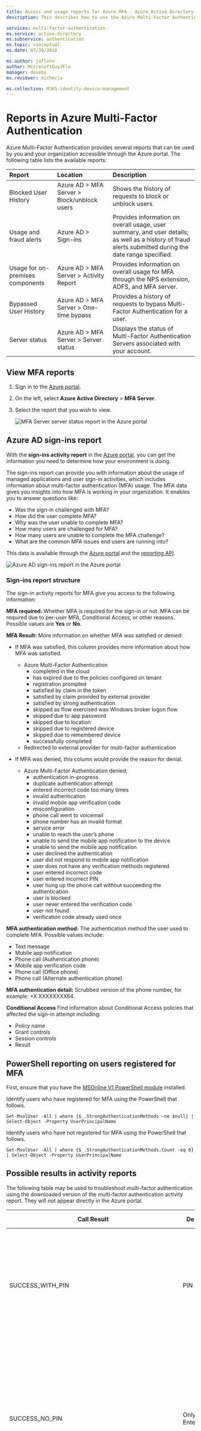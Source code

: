 ```yaml
---
title: Access and usage reports for Azure MFA - Azure Active Directory
description: This describes how to use the Azure Multi-Factor Authentication feature - reports.

services: multi-factor-authentication
ms.service: active-directory
ms.subservice: authentication
ms.topic: conceptual
ms.date: 07/30/2018

ms.author: joflore
author: MicrosoftGuyJFlo
manager: daveba
ms.reviewer: michmcla

ms.collection: M365-identity-device-management
---
```

# Reports in Azure Multi-Factor Authentication

Azure Multi-Factor Authentication provides several reports that can be used by you and your organization accessible through the Azure portal. The following table lists the available reports:

| Report | Location | Description |
|:--- |:--- |:--- |
| Blocked User History | Azure AD > MFA Server > Block/unblock users | Shows the history of requests to block or unblock users. |
| Usage and fraud alerts | Azure AD > Sign-ins | Provides information on overall usage, user summary, and user details; as well as a history of fraud alerts submitted during the date range specified. |
| Usage for on-premises components | Azure AD > MFA Server > Activity Report | Provides information on overall usage for MFA through the NPS extension, ADFS, and MFA server. |
| Bypassed User History | Azure AD > MFA Server > One-time bypass | Provides a history of requests to bypass Multi-Factor Authentication for a user. |
| Server status | Azure AD > MFA Server > Server status | Displays the status of Multi-Factor Authentication Servers associated with your account. |

## View MFA reports

1. Sign in to the [Azure portal](https://portal.azure.com).
2. On the left, select **Azure Active Directory** > **MFA Server**.
3. Select the report that you wish to view.

   ![MFA Server server status report in the Azure portal](./media/howto-mfa-reporting/report.png)

## Azure AD sign-ins report

With the **sign-ins activity report** in the [Azure portal](https://portal.azure.com), you can get the information you need to determine how your environment is doing.

The sign-ins report can provide you with information about the usage of managed applications and user sign-in activities, which includes information about multi-factor authentication (MFA) usage. The MFA data gives you insights into how MFA is working in your organization. It enables you to answer questions like:

- Was the sign-in challenged with MFA?
- How did the user complete MFA?
- Why was the user unable to complete MFA?
- How many users are challenged for MFA?
- How many users are unable to complete the MFA challenge?
- What are the common MFA issues end users are running into?

This data is available through the [Azure portal](https://portal.azure.com) and the [reporting API](../reports-monitoring/concept-reporting-api.md).

![Azure AD sign-ins report in the Azure portal](./media/howto-mfa-reporting/sign-in-report.png)

### Sign-ins report structure

The sign-in activity reports for MFA give you access to the following information:

**MFA required:** Whether MFA is required for the sign-in or not. MFA can be required due to per-user MFA, Conditional Access, or other reasons. Possible values are **Yes** or **No**.

**MFA Result:** More information on whether MFA was satisfied or denied:

- If MFA was satisfied, this column provides more information about how MFA was satisfied.
   - Azure Multi-Factor Authentication
      - completed in the cloud
      - has expired due to the policies configured on tenant
      - registration prompted
      - satisfied by claim in the token
      - satisfied by claim provided by external provider
      - satisfied by strong authentication
      - skipped as flow exercised was Windows broker logon flow
      - skipped due to app password
      - skipped due to location
      - skipped due to registered device
      - skipped due to remembered device
      - successfully completed
   - Redirected to external provider for multi-factor authentication

- If MFA was denied, this column would provide the reason for denial.
   - Azure Multi-Factor Authentication denied;
      - authentication in-progress
      - duplicate authentication attempt
      - entered incorrect code too many times
      - invalid authentication
      - invalid mobile app verification code
      - misconfiguration
      - phone call went to voicemail
      - phone number has an invalid format
      - service error
      - unable to reach the user’s phone
      - unable to send the mobile app notification to the device
      - unable to send the mobile app notification
      - user declined the authentication
      - user did not respond to mobile app notification
      - user does not have any verification methods registered
      - user entered incorrect code
      - user entered incorrect PIN
      - user hung up the phone call without succeeding the authentication
      - user is blocked
      - user never entered the verification code
      - user not found
      - verification code already used once

**MFA authentication method:** The authentication method the user used to complete MFA. Possible values include:

- Text message
- Mobile app notification
- Phone call (Authentication phone)
- Mobile app verification code
- Phone call (Office phone)
- Phone call (Alternate authentication phone)

**MFA authentication detail:** Scrubbed version of the phone number, for example: +X XXXXXXXX64.

**Conditional Access** Find information about Conditional Access policies that affected the sign-in attempt including:

- Policy name
- Grant controls
- Session controls
- Result

## PowerShell reporting on users registered for MFA

First, ensure that you have the [MSOnline V1 PowerShell module](https://docs.microsoft.com/powershell/azure/active-directory/overview?view=azureadps-1.0) installed.

Identify users who have registered for MFA using the PowerShell that follows.

```Get-MsolUser -All | where {$_.StrongAuthenticationMethods -ne $null} | Select-Object -Property UserPrincipalName```

Identify users who have not registered for MFA using the PowerShell that follows.

```Get-MsolUser -All | where {$_.StrongAuthenticationMethods.Count -eq 0} | Select-Object -Property UserPrincipalName```

## Possible results in activity reports

The following table may be used to troubleshoot multi-factor authentication using the downloaded version of the multi-factor authentication activity report. They will not appear directly in the Azure portal.

| Call Result | Description | Broad description |
| --- | --- | --- |
| SUCCESS_WITH_PIN | PIN Entered | The user entered a PIN.  If authentication succeeded then they entered the correct PIN.  If authentication is denied, then they entered an incorrect PIN or the user is set to Standard mode. |
| SUCCESS_NO_PIN | Only # Entered | If the user is set to PIN mode and the authentication is denied, this means the user did not enter their PIN and only entered #.  If the user is set to Standard mode and the authentication succeeds this means the user only entered # which is the correct thing to do in Standard mode. |
| SUCCESS_WITH_PIN_BUT_TIMEOUT | # Not Pressed After Entry | The user did not send any DTMF digits since # was not entered.  Other digits entered are not sent unless # is entered indicating the completion of the entry. |
|SUCCESS_NO_PIN_BUT_TIMEOUT | No Phone Input - Timed Out | The call was answered, but there was no response.  This typically indicates the call was picked up by voicemail. |
| SUCCESS_PIN_EXPIRED | PIN Expired and Not Changed | The user's PIN is expired and they were prompted to change it, but the PIN change was not successfully completed. |
| SUCCESS_USED_CACHE | Used Cache | Authentication succeeded without a Multi-Factor Authentication call since a previous successful authentication for the same username occurred within the configured cache timeframe. |
| SUCCESS_BYPASSED_AUTH | Bypassed Auth | Authentication succeeded using a One-Time Bypass initiated for the user.  See the Bypassed User History Report for more details on the bypass. |
| SUCCESS_USED_IP_BASED_CACHE | Used IP-based Cache | Authentication succeeded without a Multi-Factor Authentication call since a previous successful authentication for the same username, authentication type, application name, and IP occurred within the configured cache timeframe. |
| SUCCESS_USED_APP_BASED_CACHE | Used App-based Cache | Authentication succeeded without a Multi-Factor Authentication call since a previous successful authentication for the same username, authentication type, and application name within the configured cache timeframe. |
| SUCCESS_INVALID_INPUT | Invalid Phone Input | The response sent from the phone is not valid.  This could be from a fax machine or modem or the user may have entered * as part of their PIN. |
| SUCCESS_USER_BLOCKED | User is Blocked | The user's phone number is blocked.  A blocked number can be initiated by the user during an authentication call or by an administrator using the Azure portal. <br> NOTE:  A blocked number is also a byproduct of a Fraud Alert. |
| SUCCESS_SMS_AUTHENTICATED | Text Message Authenticated | For two-way test message, the user correctly replied with their one-time passcode (OTP) or OTP + PIN. |
| SUCCESS_SMS_SENT | Text Message Sent | For Text Message, the text message containing the one-time passcode (OTP) was successfully sent.  The user will enter the OTP or OTP + PIN in the application to complete the authentication. |
| SUCCESS_PHONE_APP_AUTHENTICATED | Mobile App Authenticated | The user successfully authenticated via the mobile app. |
| SUCCESS_OATH_CODE_PENDING | OATH Code Pending | The user was prompted for their OATH code but didn't respond. |
| SUCCESS_OATH_CODE_VERIFIED | OATH Code Verified | The user entered a valid OATH code when prompted. |
| SUCCESS_FALLBACK_OATH_CODE_VERIFIED | Fallback OATH Code Verified | The user was denied authentication using their primary Multi-Factor Authentication method and then provided a valid OATH code for fallback. |
| SUCCESS_FALLBACK_SECURITY_QUESTIONS_ANSWERED | Fallback Security Questions Answered | The user was denied authentication using their primary Multi-Factor Authentication method and then answered their security questions correctly for fallback. |
| FAILED_PHONE_BUSY | Auth Already In Progress | Multi-Factor Authentication is already processing an authentication for this user.  This is often caused by RADIUS clients that send multiple authentication requests during the same sign-on. |
| CONFIG_ISSUE | Phone Unreachable | Call was attempted, but either could not be placed or was not answered.  This includes busy signal, fast busy signal (disconnected), tri-tones (number no longer in service), timed out while ringing, etc. |
| FAILED_INVALID_PHONENUMBER | Invalid Phone Number Format | The phone number has an invalid format.  Phone numbers must be numeric and must be 10 digits for country code +1 (United States & Canada). |
| FAILED_USER_HUNGUP_ON_US | User Hung Up the Phone | The user answered the phone, but then hung up without pressing any buttons. |
| FAILED_INVALID_EXTENSION | Invalid Extension | The extension contains invalid characters.  Only digits, commas, *, and # are allowed.  An @ prefix may also be used. |
| FAILED_FRAUD_CODE_ENTERED | Fraud Code Entered | The user elected to report fraud during the call resulting in a denied authentication and a blocked phone number.| 
| FAILED_SERVER_ERROR | Unable to Place Call | The Multi-Factor Authentication service was unable to place the call. |
| FAILED_SMS_NOT_SENT | Text Message Could Not Be Sent | The text message could not be sent.  The authentication is denied. |
| FAILED_SMS_OTP_INCORRECT | Text Message OTP Incorrect | The user entered an incorrect one-time passcode (OTP) from the text message they received.  The authentication is denied. |
| FAILED_SMS_OTP_PIN_INCORRECT | Text Message OTP + PIN Incorrect | The user entered an incorrect one-time passcode (OTP) and/or an incorrect user PIN.  The authentication is denied. |
| FAILED_SMS_MAX_OTP_RETRY_REACHED | Exceeded Maximum Text Message OTP Attempts | The user has exceeded the maximum number of one-time passcode (OTP) attempts. |
| FAILED_PHONE_APP_DENIED | Mobile App Denied | The user denied the authentication in the mobile app by pressing the Deny button. |
| FAILED_PHONE_APP_INVALID_PIN | Mobile App Invalid PIN | The user entered an invalid PIN when authenticating in the mobile app. |
| FAILED_PHONE_APP_PIN_NOT_CHANGED | Mobile App PIN Not Changed | The user did not successfully complete a required PIN change in the mobile app. |
| FAILED_FRAUD_REPORTED | Fraud Reported | The user reported fraud in the mobile app. |
| FAILED_PHONE_APP_NO_RESPONSE | Mobile App No Response | The user did not respond to the mobile app authentication request. |
| FAILED_PHONE_APP_ALL_DEVICES_BLOCKED | Mobile App All Devices Blocked | The mobile app devices for this user are no longer responding to notifications and have been blocked. |
| FAILED_PHONE_APP_NOTIFICATION_FAILED | Mobile App Notification Failed | A failure occurred when attempting to send a notification to the mobile app on the user's device. |
| FAILED_PHONE_APP_INVALID_RESULT | Mobile App Invalid Result | The mobile app returned an invalid result. |
| FAILED_OATH_CODE_INCORRECT | OATH Code Incorrect | The user entered an incorrect OATH code.  The authentication is denied. |
| FAILED_OATH_CODE_PIN_INCORRECT | OATH Code + PIN Incorrect | The user entered an incorrect OATH code and/or an incorrect user PIN.  The authentication is denied. |
| FAILED_OATH_CODE_DUPLICATE | Duplicate OATH Code | The user entered an OATH code that was previously used.  The authentication is denied. |
| FAILED_OATH_CODE_OLD | OATH Code Out of Date | The user entered an OATH code that precedes an OATH code that was previously used.  The authentication is denied. |
| FAILED_OATH_TOKEN_TIMEOUT | OATH Code Result Timeout | The user took too long to enter the OATH code and the Multi-Factor Authentication attempt had already timed out. |
| FAILED_SECURITY_QUESTIONS_TIMEOUT | Security Questions Result Timeout | The user took too long to enter answer to security questions and the Multi-Factor Authentication attempt had already timed out. |
| FAILED_AUTH_RESULT_TIMEOUT | Auth Result Timeout | The user took too long to complete the Multi-Factor Authentication attempt. |
| FAILED_AUTHENTICATION_THROTTLED | Authentication Throttled | The Multi-Factor Authentication attempt was throttled by the service. |

## Next steps

* [For Users](../user-help/multi-factor-authentication-end-user.md)
* [Where to deploy](concept-mfa-whichversion.md)
